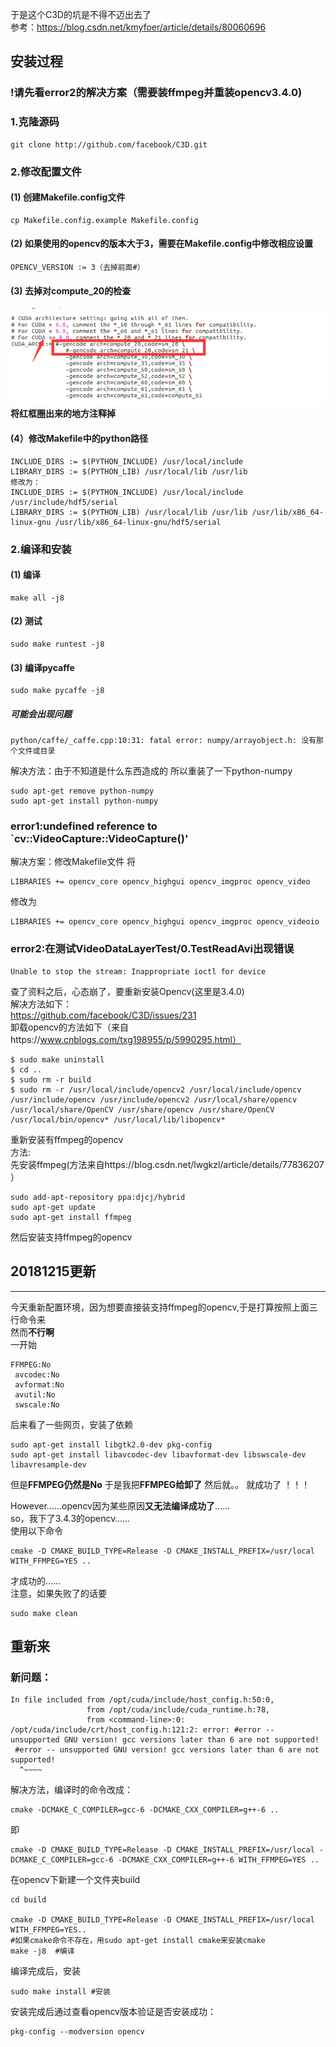于是这个C3D的坑是不得不迈出去了<br />
参考：https://blog.csdn.net/kmyfoer/article/details/80060696
## 安装过程
### !请先看error2的解决方案（需要装ffmpeg并重装opencv3.4.0)
### 1.克隆源码
```
git clone http://github.com/facebook/C3D.git
```
### 2.修改配置文件
#### (1) 创建Makefile.config文件
```
cp Makefile.config.example Makefile.config
```
#### (2) 如果使用的opencv的版本大于3，需要在Makefile.config中修改相应设置
```
OPENCV_VERSION := 3（去掉前面#）
```
#### (3) 去掉对compute_20的检查
![compute_20](https://github.com/meisa233/Caffe/blob/master/Files%20about%20the%20installation%20of%20caffe/caffe-gpu.png)<br />
**将红框圈出来的地方注释掉**
#### (4）修改Makefile中的python路径
```
INCLUDE_DIRS := $(PYTHON_INCLUDE) /usr/local/include
LIBRARY_DIRS := $(PYTHON_LIB) /usr/local/lib /usr/lib 
修改为： 
INCLUDE_DIRS := $(PYTHON_INCLUDE) /usr/local/include /usr/include/hdf5/serial
LIBRARY_DIRS := $(PYTHON_LIB) /usr/local/lib /usr/lib /usr/lib/x86_64-linux-gnu /usr/lib/x86_64-linux-gnu/hdf5/serial
```
### 2.编译和安装
#### (1) 编译
```
make all -j8
```
#### (2) 测试
```
sudo make runtest -j8
```
#### (3) 编译pycaffe
```
sudo make pycaffe -j8
```
##### 可能会出现问题
```
python/caffe/_caffe.cpp:10:31: fatal error: numpy/arrayobject.h: 没有那个文件或目录
```
解决方法：由于不知道是什么东西造成的
所以重装了一下python-numpy
```
sudo apt-get remove python-numpy
sudo apt-get install python-numpy
```
### error1:undefined reference to `cv::VideoCapture::VideoCapture()'
解决方案：修改Makefile文件
将<br />
```
LIBRARIES += opencv_core opencv_highgui opencv_imgproc opencv_video
```
修改为
```
LIBRARIES += opencv_core opencv_highgui opencv_imgproc opencv_videoio
```
### error2:在测试VideoDataLayerTest/0.TestReadAvi出现错误
```
Unable to stop the stream: Inappropriate ioctl for device
```
查了资料之后，心态崩了，要重新安装Opencv(这里是3.4.0)<br />
解决方法如下：<br />
https://github.com/facebook/C3D/issues/231 <br />
卸载opencv的方法如下（来自https://www.cnblogs.com/txg198955/p/5990295.html）<br />
```
$ sudo make uninstall
$ cd ..
$ sudo rm -r build
$ sudo rm -r /usr/local/include/opencv2 /usr/local/include/opencv /usr/include/opencv /usr/include/opencv2 /usr/local/share/opencv /usr/local/share/OpenCV /usr/share/opencv /usr/share/OpenCV /usr/local/bin/opencv* /usr/local/lib/libopencv*

```
重新安装有ffmpeg的opencv<br />
方法:<br />
先安装ffmpeg(方法来自https://blog.csdn.net/lwgkzl/article/details/77836207 ）<br />
```
sudo add-apt-repository ppa:djcj/hybrid
sudo apt-get update
sudo apt-get install ffmpeg
```
然后安装支持ffmpeg的opencv<br />
>
>
>
## 20181215更新<br />
------------------------
今天重新配置环境，因为想要直接装支持ffmpeg的opencv,于是打算按照上面三行命令来<br />
然而**不行啊**<br />
一开始
```
FFMPEG:No
 avcodec:No
 avformat:No
 avutil:No
 swscale:No
```
后来看了一些网页，安装了依赖<br />
```
sudo apt-get install libgtk2.0-dev pkg-config
sudo apt-get install libavcodec-dev libavformat-dev libswscale-dev libavresample-dev
```
但是**FFMPEG仍然是No**
于是我把**FFMPEG给卸了**
然后就。。 就成功了 ！！！
>
>
However……opencv因为某些原因**又无法编译成功了**……<br />
so，我下了3.4.3的opencv……<br />
使用以下命令<br />
```
cmake -D CMAKE_BUILD_TYPE=Release -D CMAKE_INSTALL_PREFIX=/usr/local WITH_FFMPEG=YES ..
```
才成功的……
<br />
注意，如果失败了的话要
```
sudo make clean
```
重新来<br />
---------------------------
### 新问题：
```
In file included from /opt/cuda/include/host_config.h:50:0,
                 from /opt/cuda/include/cuda_runtime.h:78,
                 from <command-line>:0:
/opt/cuda/include/crt/host_config.h:121:2: error: #error -- unsupported GNU version! gcc versions later than 6 are not supported!
 #error -- unsupported GNU version! gcc versions later than 6 are not supported!
  ^~~~~
 ```
 解决方法，编译时的命令改成：
 ```
 cmake -DCMAKE_C_COMPILER=gcc-6 -DCMAKE_CXX_COMPILER=g++-6 ..
 ```
即<br />
```
cmake -D CMAKE_BUILD_TYPE=Release -D CMAKE_INSTALL_PREFIX=/usr/local -DCMAKE_C_COMPILER=gcc-6 -DCMAKE_CXX_COMPILER=g++-6 WITH_FFMPEG=YES ..

```
在opencv下新建一个文件夹build<br />
```
cd build  
  
cmake -D CMAKE_BUILD_TYPE=Release -D CMAKE_INSTALL_PREFIX=/usr/local WITH_FFMPEG=YES..  
#如果cmake命令不存在，用sudo apt-get install cmake来安装cmake  
make -j8  #编译  
```
编译完成后，安装
```
sudo make install #安装  
```
安装完成后通过查看opencv版本验证是否安装成功：
```
pkg-config --modversion opencv 
```
